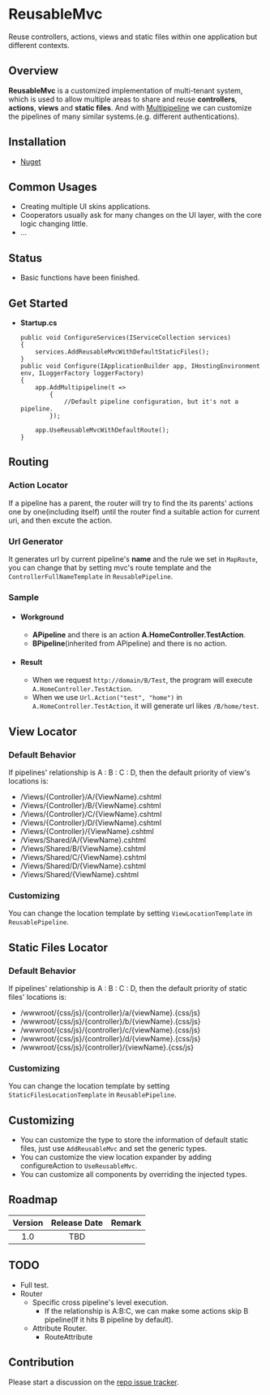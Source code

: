 # ReusableMvc

Reuse controllers, actions, views and static files within one application but different contexts.

## Overview
  
**ReusableMvc** is a customized implementation of multi-tenant system, which is used to allow multiple areas to share and reuse **controllers**, **actions**, **views** and **static files**. And with <a href="https://github.com/LazyMortal/Multipipeline">Multipipeline</a> we can customize the pipelines of many similar systems.(e.g. different authentications).

## Installation
+ <a href="https://www.nuget.org/packages/LazyMortal.ReusableMvc/">Nuget</a>

## Common Usages
+ Creating multiple UI skins applications.
+ Cooperators usually ask for many changes on the UI layer, with the core logic changing little.
+ ...

## Status

+ Basic functions have been finished.


## Get Started
  
  + **Startup.cs**

    ```
    public void ConfigureServices(IServiceCollection services)
    {
        services.AddReusableMvcWithDefaultStaticFiles();
    }
    public void Configure(IApplicationBuilder app, IHostingEnvironment env, ILoggerFactory loggerFactory)
    {
        app.AddMultipipeline(t =>
	        {
		        //Default pipeline configuration, but it's not a pipeline.
	        });

        app.UseReusableMvcWithDefaultRoute();
    }
    ```

## Routing

### Action Locator

If a pipeline has a parent, the router will try to find the its parents' actions one by one(including itself) until the router find a suitable action for current uri, and then excute the action.

### Url Generator

It generates url by current pipeline's **name** and the rule we set in `MapRoute`, you can change that by setting mvc's route template and the `ControllerFullNameTemplate` in `ReusablePipeline`.

### Sample

+ #### Workground
  
  + **APipeline** and there is an action **A.HomeController.TestAction**.
  + **BPipeline**(inherited from APipeline) and there is no action.

+ #### Result  
    
  + When we request `http://domain/B/Test`, the program will execute `A.HomeController.TestAction`.
  + When we use `Url.Action("test", "home")` in `A.HomeController.TestAction`, it will generate url likes `/B/home/test`.

## View Locator

### Default Behavior

If pipelines' relationship is A : B : C : D, then the default priority of view's locations is:
  + /Views/\{Controller}/A/\{ViewName}.cshtml
  + /Views/\{Controller}/B/\{ViewName}.cshtml
  + /Views/\{Controller}/C/\{ViewName}.cshtml
  + /Views/\{Controller}/D/\{ViewName}.cshtml
  + /Views/\{Controller}/\{ViewName}.cshtml
  + /Views/Shared/A/\{ViewName}.cshtml
  + /Views/Shared/B/\{ViewName}.cshtml
  + /Views/Shared/C/\{ViewName}.cshtml
  + /Views/Shared/D/\{ViewName}.cshtml
  + /Views/Shared/\{ViewName}.cshtml

### Customizing

You can change the location template by setting `ViewLocationTemplate` in `ReusablePipeline`.

## Static Files Locator

### Default Behavior

If pipelines' relationship is A : B : C : D, then the default priority of static files' locations is:
+ /wwwroot/{css/js}/\{controller}/a/\{viewName}.{css/js}
+ /wwwroot/{css/js}/\{controller}/b/\{viewName}.{css/js}
+ /wwwroot/{css/js}/\{controller}/c/\{viewName}.{css/js}
+ /wwwroot/{css/js}/\{controller}/d/\{viewName}.{css/js}
+ /wwwroot/{css/js}/\{controller}/\{viewName}.{css/js}

### Customizing

You can change the location template by setting `StaticFilesLocationTemplate` in `ReusablePipeline`.

## Customizing

  + You can customize the type to store the information of default static files, just use `AddReusableMvc` and set the generic types.
  + You can customize the view location expander by adding configureAction to `UseReusableMvc`.
  + You can customize all components by overriding the injected types.

## Roadmap

|Version|Release Date|Remark|
|:-----:|:-----:|:-----:|
|1.0|TBD||

## TODO

  + Full test.
  + Router
    + Specific cross pipeline's level execution.
      + If the relationship is A:B:C, we can make some actions skip B pipeline(If it hits B pipeline by default).
    + Attribute Router.
      + RouteAttribute

## Contribution

Please start a discussion on the <a href="https://github.com/LazyMortal/ReusableMvc/issues">repo issue tracker</a>.
